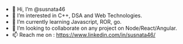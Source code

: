 - 👋 Hi, I’m @susnata46
- 👀 I’m interested in C++, DSA and Web Technologies.
- 🌱 I’m currently learning Javascript, ROR, go.
- 💞️ I’m looking to collaborate on any project on Node/React/Angular.
- 📫 Reach me on : https://www.linkedin.com/in/susnata46/

<!---
susnata46/susnata46 is a ✨ special ✨ repository because its `README.md` (this file) appears on your GitHub profile.
You can click the Preview link to take a look at your changes.
--->
